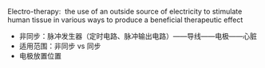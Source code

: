 
Electro-therapy:  the use of an outside source of electricity to stimulate human tissue in various ways to produce a beneficial therapeutic effect




- 非同步：脉冲发生器（定时电路、脉冲输出电路）——导线——电极——心脏
- 适用范围：非同步 vs 同步
- 电极放置位置



